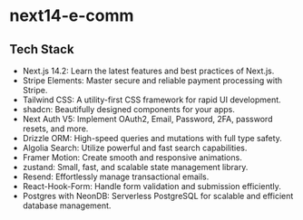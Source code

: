 # next14-e-comm

## Tech Stack
- Next.js 14.2: Learn the latest features and best practices of Next.js.
- Stripe Elements: Master secure and reliable payment processing with Stripe.
- Tailwind CSS: A utility-first CSS framework for rapid UI development.
- shadcn: Beautifully designed components for your apps.
- Next Auth V5: Implement OAuth2, Email, Password, 2FA, password resets, and more.
- Drizzle ORM: High-speed queries and mutations with full type safety.
- Algolia Search: Utilize powerful and fast search capabilities.
- Framer Motion: Create smooth and responsive animations.
- zustand: Small, fast, and scalable state management library.
- Resend: Effortlessly manage transactional emails.
- React-Hook-Form: Handle form validation and submission efficiently.
- Postgres with NeonDB: Serverless PostgreSQL for scalable and efficient database management.

